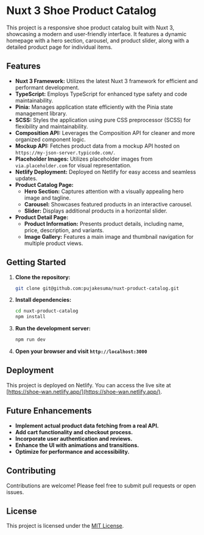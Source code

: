# Nuxt 3 Shoe Product Catalog 

This project is a responsive shoe product catalog built with Nuxt 3, showcasing a modern and user-friendly interface. It features a dynamic homepage with a hero section, carousel, and product slider, along with a detailed product page for individual items.

## Features

* **Nuxt 3 Framework:** Utilizes the latest Nuxt 3 framework for efficient and performant development.
* **TypeScript:** Employs TypeScript for enhanced type safety and code maintainability.
* **Pinia:** Manages application state efficiently with the Pinia state management library.
* **SCSS:** Styles the application using pure CSS preprocessor (SCSS) for flexibility and maintainability.
* **Composition API:** Leverages the Composition API for cleaner and more organized component logic.
* **Mockup API:** Fetches product data from a mockup API hosted on `https://my-json-server.typicode.com/`.
* **Placeholder Images:** Utilizes placeholder images from `via.placeholder.com` for visual representation.
* **Netlify Deployment:** Deployed on Netlify for easy access and seamless updates.
* **Product Catalog Page:** 
    * **Hero Section:** Captures attention with a visually appealing hero image and tagline.
    * **Carousel:** Showcases featured products in an interactive carousel.
    * **Slider:** Displays additional products in a horizontal slider.
* **Product Detail Page:**
    * **Product Information:** Presents product details, including name, price, description, and variants.
    * **Image Gallery:** Features a main image and thumbnail navigation for multiple product views.

## Getting Started

1. **Clone the repository:**

   ```bash
   git clone git@github.com:pujakesuma/nuxt-product-catalog.git
   ```

2. **Install dependencies:**

   ```bash
   cd nuxt-product-catalog 
   npm install 
   ```

3. **Run the development server:**

   ```bash
   npm run dev 
   ```

4. **Open your browser and visit `http://localhost:3000`**

## Deployment

This project is deployed on Netlify. You can access the live site at [https://shoe-wan.netlify.app/](https://shoe-wan.netlify.app/).

## Future Enhancements

* **Implement actual product data fetching from a real API.**
* **Add cart functionality and checkout process.**
* **Incorporate user authentication and reviews.**
* **Enhance the UI with animations and transitions.**
* **Optimize for performance and accessibility.**

## Contributing

Contributions are welcome! Please feel free to submit pull requests or open issues.

## License

This project is licensed under the [MIT License](LICENSE).
